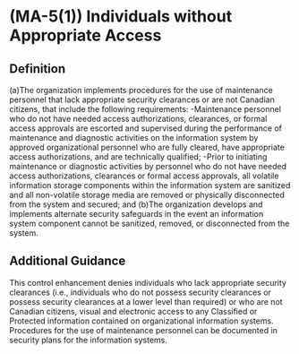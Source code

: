 
# (MA-5(1)) Individuals without Appropriate Access

## Definition

(a)The organization implements procedures for the use of maintenance personnel that lack appropriate security clearances or are not Canadian citizens, that include the following requirements:
-Maintenance personnel who do not have needed access authorizations, clearances, or formal access approvals are escorted and supervised during the performance of maintenance and diagnostic activities on the information system by approved organizational personnel who are fully cleared, have appropriate access authorizations, and are technically qualified;
-Prior to initiating maintenance or diagnostic activities by personnel who do not have needed access authorizations, clearances or formal access approvals, all volatile information storage components within the information system are sanitized and all non-volatile storage media are removed or physically disconnected from the system and secured; and
(b)The organization develops and implements alternate security safeguards in the event an information system component cannot be sanitized, removed, or disconnected from the system.

## Additional Guidance

This control enhancement denies individuals who lack appropriate security clearances (i.e., individuals who do not possess security clearances or possess security clearances at a lower level than required) or who are not Canadian citizens, visual and electronic access to any Classified or Protected information contained on organizational information systems. Procedures for the use of maintenance personnel can be documented in security plans for the information systems.
